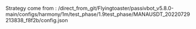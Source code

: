 Strategy come from : /direct_from_git/Flyingtoaster/passivbot_v5.8.0-main/configs/harmony/1m/test_phase/1.9test_phase/MANAUSDT_20220729213838_f8f2b/config.json